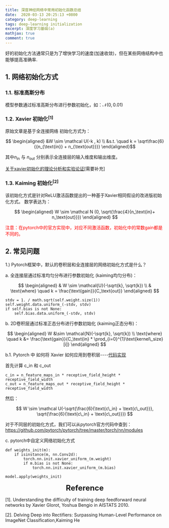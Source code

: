 ```yaml
---
title: 深度神经网络中常用初始化函数总结
date:  2020-03-13 20:25:13 +0800
category: deep-learning
tags: deep-learning initialization
excerpt: 深度学习基础(a)
mathjax: true
comment: true
---
```


好的初始化方法通常只是为了增快学习的速度(加速收敛)，但在某些网络结构中也能够提高准确率.

## 1. 网络初始化方式
### 1.1. 标准高斯分布
模型参数通过标准高斯分布进行参数初始化，如：$\mathcal N(0, 0.01)$

### 1.2. Xavier 初始化$^{[1]}$
原始文章是基于全连接网络
初始化方式为：

$$ 
\begin{aligned} 
&W \sim \mathcal U(-k , k) \\
&s.t. \quad k = \sqrt\frac{6}{{n_{\text{in}} + n_{\text{out}}}} 
\end{aligned}$$

其中$n_{\text{in}}$ 与 $n_{\text{out}}$ 分别表示全连接层的输入维度和输出维度。

[关于xavier初始化的理论分析和实验论证](https://blog.csdn.net/weixin_35479108/article/details/90694800)[需要补充]
### 1.3. Kaiming 初始化$^{[2]}$
该初始化方式是针对ReLU激活函数提出的一种基于Xavier相同假设的改进版初始化方式。
数学表达为：

$$
\begin{aligned}
W \sim \mathcal N (0, \sqrt{\frac{4}{n_\text{in}+ n_\text{out}}})
\end{aligned}
$$

<font color="red">注意：在pytorch中的官方实现中，对应不同激活函数，初始化中的常数$\text{gain}$都是不同的。</font> 

## 2. 常见问题

1.) Pytorch框架中，默认的卷积层和全连接层的网络初始化方式是什么？

a. 全连接层通过标准均匀分布进行参数初始化 (kaiming均匀分布)：

$$
\begin{aligned}
& W \sim \mathcal{U}(-\sqrt{k}, \sqrt{k}) \\
& \text{where} \quad k = \frac{\text{gain}}{C_\text{out}}
\end{aligned}
$$

```
stdv = 1. / math.sqrt(self.weight.size(1))
self.weight.data.uniform_(-stdv, stdv)
if self.bias is not None:
    self.bias.data.uniform_(-stdv, stdv)
```

b. 2D卷积层通过标准正态分布进行参数初始化 (kaiming正态分布)：

$$
\begin{aligned}
W &\sim \mathcal{N}(-\sqrt{k}, \sqrt{k}) \\
\text{where} \quad k &= \frac{\text{gain}}{C_\text{in} * \prod_{i=0}^{1}\text{kernel\_size}[i]}
\end{aligned}
$$

b.1. Pytorch 中 如何将 Xavier 如何应用到卷积层----[代码实现](https://pytorch.org/docs/stable/_modules/torch/nn/init.html#xavier_uniform_)

首先计算 $\text{c\_in}$ 和 $\text{c\_out}$

```
c_in = n_feature_maps_in * receptive_field_height * receptive_field_width
c_out = n_feature_maps_out * receptive_field_height * receptive_field_width
```

然后：

$$
W \sim \mathcal U(-\sqrt{\frac{6}{\text{c\_in} + \text{c\_out}}}, \sqrt{\frac{6}{\text{c\_in} + \text{c\_out}}})
$$


对于不同层的初始化方式，我们可以从pytorch官方代码中查到：https://github.com/pytorch/pytorch/tree/master/torch/nn/modules


c. pytorch中自定义网络初始化方式

```
def weights_init(m):
    if isinstance(m, nn.Conv2d):
        torch.nn.init.xavier_uniform_(m.weight)
        if m.bias is not None:
            torch.nn.init.xavier_uniform_(m.bias)

model.apply(weights_init)
```


<center> <font size="5"><b>Reference</b></font> </center>

[1]. Understanding the difficulty of training deep feedforward neural networks by Xavier Glorot, Yoshua Bengio in AISTATS 2010.

[2]. Delving Deep into Rectifiers: Surpassing Human-Level Performance on ImageNet Classification,Kaiming He